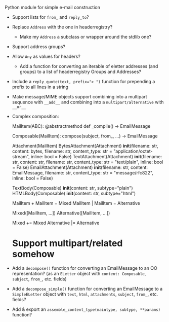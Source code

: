 Python module for simple e-mail construction

- Support lists for `from_` and `reply_to`?
- Replace `Address` with the one in headerregistry?
    - Make my `Address` a subclass or wrapper around the stdlib one?
- Support address groups?
- Allow `Any` as values for headers?
    - Add a function for converting an iterable of eletter addresses (and
      groups) to a list of headerregistry Groups and Addresses?

- Include a `reply_quote(text, prefix="> ")` function for prepending a prefix
  to all lines in a string

- Make message/MIME objects support combining into a multipart sequence with
  `__add__` and combining into a `multipart/alternative` with `__or__`

- Complex composition:

    MailItem(ABC):
        @abstractmethod
        def _compile() -> EmailMessage

    Composable(MailItem):
        compose(subject, from_, ...) -> EmailMessage

    Attachment(MailItem)
    BytesAttachment(Attachment)
        __init__(filename: str, content: bytes, filename: str, content_type: str = "application/octet-stream", inline: bool = False)
    TextAttachment(Attachment)
        __init__(filename: str, content: str, filename: str, content_type: str = "text/plain", inline: bool = False)
    EmailAttachment(Attachment)
        __init__(filename: str, content: EmailMessage, filename: str, content_type: str = "message/rfc822", inline: bool = False)

    TextBody(Composable)
        __init__(content: str, subtype="plain")
    HTMLBody(Composable)
        __init__(content: str, subtype="html")

    MailItem + MailItem = Mixed
    MailItem | MailItem = Alternative

    Mixed([MailItem, ...])
    Alternative([MailItem, ...])

    Mixed += Mixed
    Alternative |= Alternative

    # Support multipart/related somehow

- Add a `decompose()` function for converting an EmailMessage to an OO
  representation? (as an `ELetter` object with `content: Composable`, `subject`,
  `from_`, etc. fields)

- Add a `decompose_simple()` function for converting an EmailMessage to a
  `SimpleELetter` object with `text`, `html`, `attachments`, `subject`,
  `from_`, etc. fields?

- Add & export an `assemble_content_type(maintype, subtype, **params)`
  function?
